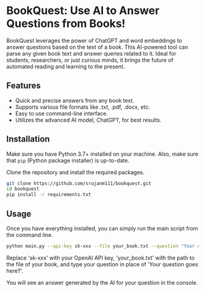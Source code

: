 # BookQuest: Use AI to Answer Questions from Books!

BookQuest leverages the power of ChatGPT and word embeddings to answer questions based on the text of a book. This AI-powered tool can parse any given book text and answer queries related to it. Ideal for students, researchers, or just curious minds, it brings the future of automated reading and learning to the present.

## Features

- Quick and precise answers from any book text.
- Supports various file formats like .txt, .pdf, .docx, etc.
- Easy to use command-line interface.
- Utilizes the advanced AI model, ChatGPT, for best results.

## Installation

Make sure you have Python 3.7+ installed on your machine. Also, make sure that `pip` (Python package installer) is up-to-date.

Clone the repository and install the required packages.

```bash
git clone https://github.com/srujanm111/bookquest.git
cd bookquest
pip install -r requirements.txt
```

## Usage

Once you have everything installed, you can simply run the main script from the command line.

```bash
python main.py --api-key sk-xxx --file your_book.txt --question "Your question goes here?"
```

Replace 'sk-xxx' with your OpenAI API key, 'your_book.txt' with the path to the file of your book, and type your question in place of 'Your question goes here?'.

You will see an answer generated by the AI for your question in the console.

